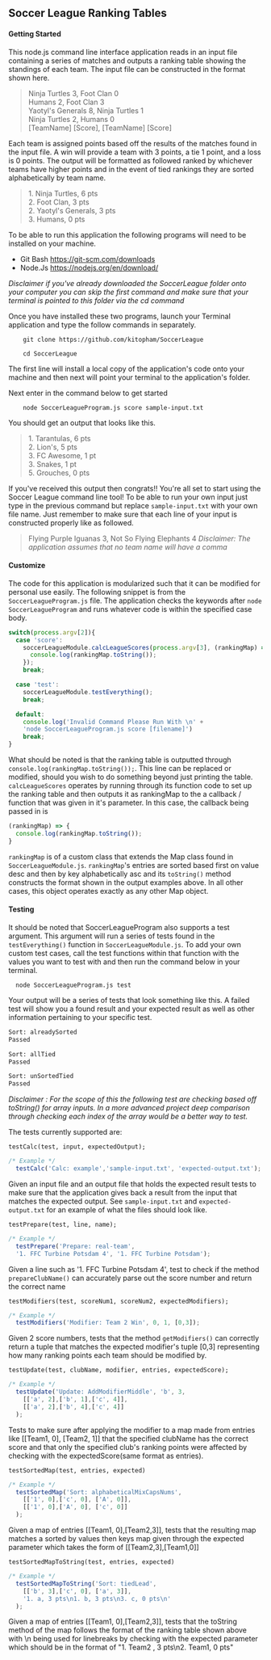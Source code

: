 ## Soccer League Ranking Tables
#### Getting Started
This node.js command line interface application reads in an input file
containing a series of matches and outputs a ranking table showing the
standings of each team. The input file can be constructed in the format shown
here.

> Ninja Turtles 3, Foot Clan 0 <br/>
> Humans 2, Foot Clan 3 <br/>
> Yaotyl's Generals 8, Ninja Turtles 1 <br/>
> Ninja Turtles 2, Humans 0 <br />
> [TeamName] [Score], [TeamName] [Score] <br/>

Each team is assigned points based off the results of the matches found in
the input file. A win will provide a team with 3 points, a tie 1 point, and a
loss is 0 points. The output will be formatted as followed ranked by
whichever teams have higher points and in the event of tied rankings they are
sorted alphabetically by team name.

> 1\. Ninja Turtles, 6 pts <br />
> 2\. Foot Clan, 3 pts <br />
> 2\. Yaotyl's Generals, 3 pts <br />
> 3\. Humans, 0 pts <br />

To be able to run this application the following programs will need to be
installed on your machine.
* Git Bash https://git-scm.com/downloads
* Node.Js https://nodejs.org/en/download/

*Disclaimer if you've already downloaded the SoccerLeague folder onto your computer you can skip the first command and make sure that your terminal is pointed to this folder via the cd command*

Once you have installed these two programs, launch your Terminal application
and type the follow commands in separately.
```git
    git clone https://github.com/kitopham/SoccerLeague
```
```git
    cd SoccerLeague
```

The first line will install a local copy of the application's code onto your machine and then next will point your terminal to the application's folder.

Next enter in the command below to get started
```git
    node SoccerLeagueProgram.js score sample-input.txt
```
You should get an output that looks like this.
>1\. Tarantulas, 6 pts <br />
>2\. Lion's, 5 pts <br />
>3\. FC Awesome, 1 pt <br />
>3\. Snakes, 1 pt <br />
>5\. Grouches, 0 pts <br />

If you've received this output then congrats!! You're all set to start
using the Soccer League command line tool! To be able to run your own input
just type in the previous command but replace `sample-input.txt` with
your own file name. Just remember to make sure that each line of your input is
constructed properly like as followed.
>Flying Purple Iguanas 3, Not So Flying Elephants 4
*Disclaimer: The application assumes that no team name will have a comma*

#### Customize
The code for this application is modularized such that it can be modified for
personal use easily. The following snippet is from the `SoccerLeagueProgram.js`
file. The application checks the keywords after `node SoccerLeagueProgram`
and runs whatever code is within the specified case body.

```Javascript
switch(process.argv[2]){
  case 'score':
    soccerLeagueModule.calcLeagueScores(process.argv[3], (rankingMap) => {
      console.log(rankingMap.toString());
    });
    break;

  case 'test':
    soccerLeagueModule.testEverything();
    break;

  default:
    console.log('Invalid Command Please Run With \n' +
    'node SoccerLeagueProgram.js score [filename]')
    break;
}
```
What should be noted is that the ranking table is outputted through ` console.log(rankingMap.toString());`. This line can be replaced or modified,
should you wish to do something beyond just printing the table.
`calcLeagueScores` operates by running through its function code to set up the
ranking table and then outputs it as rankingMap to the a callback / function
that was given in it's parameter. In this case, the callback being passed in is

```Javascript
(rankingMap) => {
  console.log(rankingMap.toString());
}
```
`rankingMap` is of a custom class that extends the Map class found in
`SoccerLeagueModule.js`. `rankingMap`'s entries are sorted based first on value
desc and then by key alphabetically asc and its `toString()` method constructs
the format shown in the output examples above. In all other cases, this object
operates exactly as any other Map object.

#### Testing
It should be noted that SoccerLeagueProgram also supports a test argument. This
argument will run a series of tests found in the `testEverything()` function
in `SoccerLeagueModule.js`. To add your own custom test cases, call the test
functions within that function with the values you want to test with and then
run the command below in your terminal.
```git
  node SoccerLeagueProgram.js test
```

Your output will be a series of tests that look something like this. A failed
test will show you a found result and your expected result as well as other
information pertaining to your specific test.
```bash
Sort: alreadySorted
Passed

Sort: allTied
Passed

Sort: unSortedTied
Passed
```

*Disclaimer : For the scope of this the following test are checking based off toString() for array inputs. In a more advanced project deep comparison through checking each index of the array would be a better way to test.*

The tests currently supported are:

`testCalc(test, input, expectedOutput);`
```Javascript
/* Example */
  testCalc('Calc: example','sample-input.txt', 'expected-output.txt');
```
Given an input file and an output file that holds the expected result
tests to make sure that the application gives back a result from the input
that matches the expected output. See `sample-input.txt` and `expected-output.txt`
for an example of what the files should look like.


`testPrepare(test, line, name);`
```Javascript
/* Example */
  testPrepare('Prepare: real-team',
  '1. FFC Turbine Potsdam 4', '1. FFC Turbine Potsdam');

```
Given a line such as '1. FFC Turbine Potsdam 4', test to check if the method
`prepareClubName()` can accurately parse out the score number and return the
correct name

`testModifiers(test, scoreNum1, scoreNum2, expectedModifiers);`
```Javascript
/* Example */
  testModifiers('Modifier: Team 2 Win', 0, 1, [0,3]);

```
Given 2 score numbers, tests that the method `getModifiers()` can correctly
return a tuple that matches the expected modifier's tuple [0,3] representing
how many ranking points each team should be modified by.

`testUpdate(test, clubName, modifier, entries, expectedScore);`
```Javascript
/* Example */
  testUpdate('Update: AddModifierMiddle', 'b', 3,
    [['a', 2],['b', 1],['c', 4]],
    [['a', 2],['b', 4],['c', 4]]
  );
```
Tests to make sure after applying the modifier to a map made from entries
like [[Team1, 0], [Team2, 1]] that the specified clubName has the correct
score and that only the specified club's ranking points were affected by
checking with the expectedScore(same format as entries).

`testSortedMap(test, entries, expected)`
```Javascript
/* Example */
  testSortedMap('Sort: alphabeticalMixCapsNums',
    [['1', 0],['c', 0], ['A', 0]],
    [['1', 0],['A', 0], ['c', 0]]
  );
```
Given a map of entries [[Team1, 0],[Team2,3]], tests that the resulting map
matches a sorted by values then keys map given through the expected parameter
which takes the form of [[Team2,3],[Team1,0]]

`testSortedMapToString(test, entries, expected)`
``` Javascript
/* Example */
  testSortedMapToString('Sort: tiedLead',
    [['b', 3],['c', 0], ['a', 3]],
    '1. a, 3 pts\n1. b, 3 pts\n3. c, 0 pts\n'
  );
```
Given a map of entries [[Team1, 0],[Team2,3]], tests that the toString method
of the map follows the format of the ranking table shown above with \n being
used for linebreaks by checking with the expected parameter which should be in
the format of
"1. Team2 , 3 pts\n2. Team1, 0 pts"
